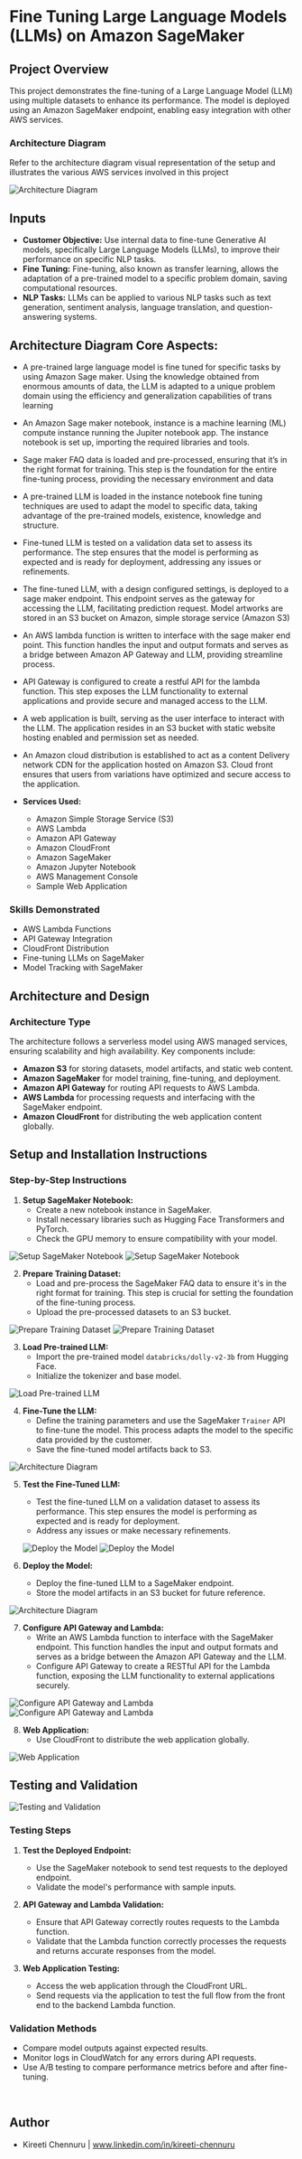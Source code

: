 # Fine Tuning Large Language Models (LLMs) on Amazon SageMaker

## Project Overview

This project demonstrates the fine-tuning of a Large Language Model (LLM) using multiple datasets to enhance its performance. The model is deployed using an Amazon SageMaker endpoint, enabling easy integration with other AWS services.

### Architecture Diagram
Refer to the architecture diagram visual representation of the setup and illustrates the various AWS services involved in this project

![Architecture Diagram](https://github.com/KireetiChennuru/Fine-Tuning-Large-Language-Models-LLMs-on-Amazon-SageMaker/blob/main/Project_Files/Architecture%20Diagram%202.jpeg?raw=true
)

## Inputs

- **Customer Objective:** Use internal data to fine-tune Generative AI models, specifically Large Language Models (LLMs), to improve their performance on specific NLP tasks.
- **Fine Tuning:** Fine-tuning, also known as transfer learning, allows the adaptation of a pre-trained model to a specific problem domain, saving computational resources.
- **NLP Tasks:** LLMs can be applied to various NLP tasks such as text generation, sentiment analysis, language translation, and question-answering systems.

## Architecture Diagram Core Aspects:
 - A pre-trained large language model is fine tuned for specific tasks by using Amazon Sage maker. Using the knowledge obtained from enormous amounts of data, the LLM is adapted to a unique problem domain using the efficiency and generalization capabilities of trans learning
 - An Amazon Sage maker notebook, instance is a machine learning (ML) compute instance running the Jupiter notebook app. The instance notebook is set up, importing the required libraries and tools.
 - Sage maker FAQ data is loaded and pre-processed, ensuring that it’s in the right format for training. This step is the foundation for the entire fine-tuning process, providing the necessary environment and data
 - A pre-trained LLM is loaded in the instance notebook fine tuning techniques are used to adapt the model to specific data, taking advantage of the pre-trained models, existence, knowledge and structure.
 - Fine-tuned LLM is tested on a validation data set to assess its performance. The step ensures that the model is performing as expected and is ready for deployment, addressing any issues or refinements.
 - The fine-tuned LLM, with a design configured settings, is deployed to a sage maker endpoint. This endpoint serves as the gateway for accessing the LLM, facilitating prediction request. Model artworks are stored in an S3 bucket on Amazon, simple storage service (Amazon S3)
 - An AWS lambda function is written to interface with the sage maker end point. This function handles the input and output formats and serves as a bridge between Amazon AP Gateway and LLM, providing streamline process.
 - API Gateway is configured to create a restful API for the lambda function. This step exposes the LLM functionality to external applications and provide secure and managed access to the LLM.
 - A web application is built, serving as the user interface to interact with the LLM. The application resides in an S3 bucket with static website hosting enabled and permission set as needed.  
 - An Amazon cloud distribution is established to act as a content Delivery network CDN for the application hosted on Amazon S3. Cloud front ensures that users from variations have optimized and secure access to the application.


- **Services Used:** 
  - Amazon Simple Storage Service (S3)
  - AWS Lambda
  - Amazon API Gateway
  - Amazon CloudFront
  - Amazon SageMaker
  - Amazon Jupyter Notebook
  - AWS Management Console
  - Sample Web Application

### Skills Demonstrated
- AWS Lambda Functions
- API Gateway Integration
- CloudFront Distribution
- Fine-tuning LLMs on SageMaker
- Model Tracking with SageMaker

## Architecture and Design

### Architecture Type
The architecture follows a serverless model using AWS managed services, ensuring scalability and high availability. Key components include:

- **Amazon S3** for storing datasets, model artifacts, and static web content.
- **Amazon SageMaker** for model training, fine-tuning, and deployment.
- **Amazon API Gateway** for routing API requests to AWS Lambda.
- **AWS Lambda** for processing requests and interfacing with the SageMaker endpoint.
- **Amazon CloudFront** for distributing the web application content globally.
  

## Setup and Installation Instructions

### Step-by-Step Instructions

1. **Setup SageMaker Notebook:**
   - Create a new notebook instance in SageMaker.
   - Install necessary libraries such as Hugging Face Transformers and PyTorch.
   - Check the GPU memory to ensure compatibility with your model.
     
![Setup SageMaker Notebook](https://github.com/KireetiChennuru/Fine-Tuning-Large-Language-Models-LLMs-on-Amazon-SageMaker/blob/main/Project_Files/Fine%20tuning%20-%20Check%20GPU%20Memory%20.png?raw=true)
![Setup SageMaker Notebook](https://github.com/KireetiChennuru/Fine-Tuning-Large-Language-Models-LLMs-on-Amazon-SageMaker/blob/main/Project_Files/SageMaker%20Jupyter%20Notebook.png?raw=true)



2. **Prepare Training Dataset:**
   - Load and pre-process the SageMaker FAQ data to ensure it's in the right format for training. This step is crucial for setting the foundation of the fine-tuning process.
   - Upload the pre-processed datasets to an S3 bucket.
     
  ![Prepare Training Dataset](https://github.com/KireetiChennuru/Fine-Tuning-Large-Language-Models-LLMs-on-Amazon-SageMaker/blob/main/Project_Files/Fine%20tuning%20-%20Import%20Libraries.png?raw=true)
   ![Prepare Training Dataset](https://github.com/KireetiChennuru/Fine-Tuning-Large-Language-Models-LLMs-on-Amazon-SageMaker/blob/main/Project_Files/Fine%20tuning%20-%20Preparing%20the%20training%20dataset.png?raw=true)

3. **Load Pre-trained LLM:**
   - Import the pre-trained model `databricks/dolly-v2-3b` from Hugging Face.
   - Initialize the tokenizer and base model.

  ![Load Pre-trained LLM](https://github.com/KireetiChennuru/Fine-Tuning-Large-Language-Models-LLMs-on-Amazon-SageMaker/blob/main/Project_Files/Fine%20tuning%20-%20Load%20a%20pre-trained%20LLM.png?raw=true)


4. **Fine-Tune the LLM:**
   - Define the training parameters and use the SageMaker `Trainer` API to fine-tune the model. This process adapts the model to the specific data provided by the customer.
   - Save the fine-tuned model artifacts back to S3.

  ![Architecture Diagram](https://github.com/KireetiChennuru/Fine-Tuning-Large-Language-Models-LLMs-on-Amazon-SageMaker/blob/main/Project_Files/Fine%20tuning%20-%20Define%20trainer%20and%20Fine%20tune%20LLM.png?raw=true)


5. **Test the Fine-Tuned LLM:**
   - Test the fine-tuned LLM on a validation dataset to assess its performance. This step ensures the model is performing as expected and is ready for deployment.
   - Address any issues or make necessary refinements.

    ![Deploy the Model](https://github.com/KireetiChennuru/Fine-Tuning-Large-Language-Models-LLMs-on-Amazon-SageMaker/blob/main/Project_Files/Fine%20tuning%20-%20Deploy%20the%20Fine%20tune%20model.png?raw=true)
  ![Deploy the Model](https://github.com/KireetiChennuru/Fine-Tuning-Large-Language-Models-LLMs-on-Amazon-SageMaker/blob/main/Project_Files/Fine%20tuning%20-%20Test%20the%20deployed%20inference%20.png?raw=true)

6. **Deploy the Model:**
   - Deploy the fine-tuned LLM to a SageMaker endpoint.
   - Store the model artifacts in an S3 bucket for future reference.
  
 ![Architecture Diagram](https://github.com/KireetiChennuru/Fine-Tuning-Large-Language-Models-LLMs-on-Amazon-SageMaker/blob/main/Project_Files/AWS%20SageMaker%20Endpoint.png?raw=true)

7. **Configure API Gateway and Lambda:**
   - Write an AWS Lambda function to interface with the SageMaker endpoint. This function handles the input and output formats and serves as a bridge between the Amazon API Gateway and the LLM.
   - Configure API Gateway to create a RESTful API for the Lambda function, exposing the LLM functionality to external applications securely.
  
  ![Configure API Gateway and Lambda](https://github.com/KireetiChennuru/Fine-Tuning-Large-Language-Models-LLMs-on-Amazon-SageMaker/blob/main/Project_Files/API%20gateway%20-%20Stages.png?raw=true)
  ![Configure API Gateway and Lambda](https://github.com/KireetiChennuru/Fine-Tuning-Large-Language-Models-LLMs-on-Amazon-SageMaker/blob/main/Project_Files/Lambda%20Endpoint%20test%20function.png?raw=true)

8. **Web Application:**
   - Use CloudFront to distribute the web application globally.
  
  ![Web Application](https://github.com/KireetiChennuru/Fine-Tuning-Large-Language-Models-LLMs-on-Amazon-SageMaker/blob/main/Project_Files/CloudFront%20Distributions.png?raw=true)



## Testing and Validation

  ![Testing and Validation](https://github.com/KireetiChennuru/Fine-Tuning-Large-Language-Models-LLMs-on-Amazon-SageMaker/blob/main/Project_Files/Fine-Tuning%20an%20LLM%20on%20SageMaker%20-%20Output%202.png?raw=true)


### Testing Steps

1. **Test the Deployed Endpoint:**
   - Use the SageMaker notebook to send test requests to the deployed endpoint.
   - Validate the model's performance with sample inputs.

2. **API Gateway and Lambda Validation:**
   - Ensure that API Gateway correctly routes requests to the Lambda function.
   - Validate that the Lambda function correctly processes the requests and returns accurate responses from the model.
  
3. **Web Application Testing:**
   - Access the web application through the CloudFront URL.
   - Send requests via the application to test the full flow from the front end to the backend Lambda function.

### Validation Methods
- Compare model outputs against expected results.
- Monitor logs in CloudWatch for any errors during API requests.
- Use A/B testing to compare performance metrics before and after fine-tuning.

<br>

## Author

- Kireeti Chennuru | www.linkedin.com/in/kireeti-chennuru
